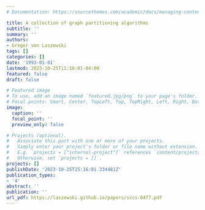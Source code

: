 ```yaml
---
# Documentation: https://sourcethemes.com/academic/docs/managing-content/

title: A collection of graph partitioning algorithms
subtitle: ''
summary: ''
authors:
- Gregor von Laszewski
tags: []
categories: []
date: '1993-01-01'
lastmod: 2023-10-25T11:16:01-04:00
featured: false
draft: false

# Featured image
# To use, add an image named `featured.jpg/png` to your page's folder.
# Focal points: Smart, Center, TopLeft, Top, TopRight, Left, Right, BottomLeft, Bottom, BottomRight.
image:
  caption: ''
  focal_point: ''
  preview_only: false

# Projects (optional).
#   Associate this post with one or more of your projects.
#   Simply enter your project's folder or file name without extension.
#   E.g. `projects = ["internal-project"]` references `content/project/deep-learning/index.md`.
#   Otherwise, set `projects = []`.
projects: []
publishDate: '2023-10-25T15:16:01.334481Z'
publication_types:
- '4'
abstract: ''
publication: ''
url_pdf: https://laszewski.github.io/papers/sccs-0477.pdf
---
```

